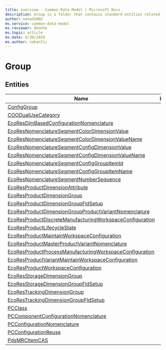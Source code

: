 ```yaml
---
title: overview - Common Data Model | Microsoft Docs
description: Group is a folder that contains standard entities related to the Common Data Model.
author: nenad1002
ms.service: common-data-model
ms.reviewer: deonhe
ms.topic: article
ms.date: 6/30/2020
ms.author: nebanfic
---
```


# Group


## Entities

|Name|Description|
|---|---|
|[ConfigGroup](ConfigGroup.md)||
|[COODualUseCategory](COODualUseCategory.md)||
|[EcoResDimBasedConfigurationNomenclature](EcoResDimBasedConfigurationNomenclature.md)||
|[EcoResNomenclatureSegmentColorDimensionValue](EcoResNomenclatureSegmentColorDimensionValue.md)||
|[EcoResNomenclatureSegmentColorDimensionValueName](EcoResNomenclatureSegmentColorDimensionValueName.md)||
|[EcoResNomenclatureSegmentConfigDimensionValue](EcoResNomenclatureSegmentConfigDimensionValue.md)||
|[EcoResNomenclatureSegmentConfigDimensionValueName](EcoResNomenclatureSegmentConfigDimensionValueName.md)||
|[EcoResNomenclatureSegmentConfigGroupItemId](EcoResNomenclatureSegmentConfigGroupItemId.md)||
|[EcoResNomenclatureSegmentConfigGroupItemName](EcoResNomenclatureSegmentConfigGroupItemName.md)||
|[EcoResNomenclatureSegmentNumberSequence](EcoResNomenclatureSegmentNumberSequence.md)||
|[EcoResProductDimensionAttribute](EcoResProductDimensionAttribute.md)||
|[EcoResProductDimensionGroup](EcoResProductDimensionGroup.md)||
|[EcoResProductDimensionGroupFldSetup](EcoResProductDimensionGroupFldSetup.md)||
|[EcoResProductDimensionGroupProductVariantNomenclature](EcoResProductDimensionGroupProductVariantNomenclature.md)||
|[EcoResProductDiscreteManufacturingWorkspaceConfiguration](EcoResProductDiscreteManufacturingWorkspaceConfiguration.md)||
|[EcoResProductLifecycleState](EcoResProductLifecycleState.md)||
|[EcoResProductMaintainWorkspaceConfiguration](EcoResProductMaintainWorkspaceConfiguration.md)||
|[EcoResProductMasterProductVariantNomenclature](EcoResProductMasterProductVariantNomenclature.md)||
|[EcoResProductProcessManufacturingWorkspaceConfiguration](EcoResProductProcessManufacturingWorkspaceConfiguration.md)||
|[EcoResProductVariantMaintainWorkspaceConfiguration](EcoResProductVariantMaintainWorkspaceConfiguration.md)||
|[EcoResProductWorkspaceConfiguration](EcoResProductWorkspaceConfiguration.md)||
|[EcoResStorageDimensionGroup](EcoResStorageDimensionGroup.md)||
|[EcoResStorageDimensionGroupFldSetup](EcoResStorageDimensionGroupFldSetup.md)||
|[EcoResTrackingDimensionGroup](EcoResTrackingDimensionGroup.md)||
|[EcoResTrackingDimensionGroupFldSetup](EcoResTrackingDimensionGroupFldSetup.md)||
|[PCClass](PCClass.md)||
|[PCComponentConfigurationNomenclature](PCComponentConfigurationNomenclature.md)||
|[PCConfigurationNomenclature](PCConfigurationNomenclature.md)||
|[PCConfigurationReuse](PCConfigurationReuse.md)||
|[PdsMRCItemCAS](PdsMRCItemCAS.md)||
